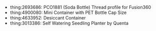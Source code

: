 * thing:2693686: PCO1881 (Soda Bottle) Thread profile for Fusion360
* thing:4900080: Mini Container with PET Bottle Cap Size
* thing:4633952: Desiccant Container
* thing:3013386: Self Watering Seedling Planter by Quenta
